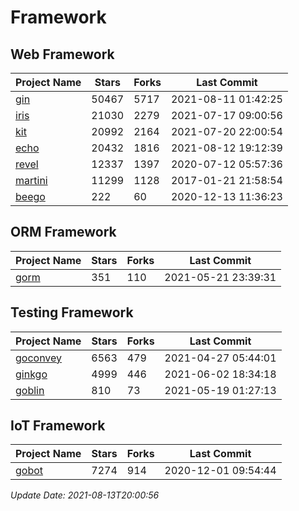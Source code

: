 # Framework

## Web Framework
| Project Name | Stars | Forks | Last Commit |
| ------------ | ----- | ----- | ----------- |
| [gin](https://github.com/gin-gonic/gin) | 50467 | 5717 | 2021-08-11 01:42:25 |
| [iris](https://github.com/kataras/iris) | 21030 | 2279 | 2021-07-17 09:00:56 |
| [kit](https://github.com/go-kit/kit) | 20992 | 2164 | 2021-07-20 22:00:54 |
| [echo](https://github.com/labstack/echo) | 20432 | 1816 | 2021-08-12 19:12:39 |
| [revel](https://github.com/revel/revel) | 12337 | 1397 | 2020-07-12 05:57:36 |
| [martini](https://github.com/go-martini/martini) | 11299 | 1128 | 2017-01-21 21:58:54 |
| [beego](https://github.com/astaxie/beego) | 222 | 60 | 2020-12-13 11:36:23 |

## ORM Framework
| Project Name | Stars | Forks | Last Commit |
| ------------ | ----- | ----- | ----------- |
| [gorm](https://github.com/jinzhu/gorm) | 351 | 110 | 2021-05-21 23:39:31 |

## Testing Framework
| Project Name | Stars | Forks | Last Commit |
| ------------ | ----- | ----- | ----------- |
| [goconvey](https://github.com/smartystreets/goconvey) | 6563 | 479 | 2021-04-27 05:44:01 |
| [ginkgo](https://github.com/onsi/ginkgo) | 4999 | 446 | 2021-06-02 18:34:18 |
| [goblin](https://github.com/franela/goblin) | 810 | 73 | 2021-05-19 01:27:13 |

## IoT Framework
| Project Name | Stars | Forks | Last Commit |
| ------------ | ----- | ----- | ----------- |
| [gobot](https://github.com/hybridgroup/gobot) | 7274 | 914 | 2020-12-01 09:54:44 |

*Update Date: 2021-08-13T20:00:56*